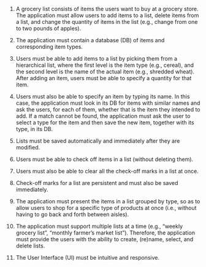 1. A grocery list consists of items the users want to buy at a grocery store. The application must allow users to add items to a list, delete items from a list, and change the quantity of items in the list (e.g., change from one to two pounds of apples).
2. The application must contain a database (DB) of ​items​ and corresponding ​item types​.

3. Users must be able to add items to a list by picking them from a hierarchical list, where the first level is the item type (e.g., cereal), and the second level is the name of the actual item (e.g., shredded wheat). After adding an item, users must be able to specify a quantity for that item.
4. Users must also be able to specify an item by typing its name. In this case, the application must look in its DB for items with similar names and ask the users, for each of them, whether that is the item they intended to add. If a match cannot be found, the application must ask the user to select a type for the item and then save the new item, together with its type, in its DB.
5. Lists must be saved automatically and immediately after they are modified.
6. Users must be able to check off items in a list (without deleting them).
7. Users must also be able to clear all the check-off marks in a list at once.
8. Check-off marks for a list are persistent and must also be saved immediately.
9. The application must present the items in a list grouped by type, so as to allow users to
shop for a specific type of products at once (i.e., without having to go back and forth
between aisles).
10. The application must support multiple lists at a time (e.g., “weekly grocery list”, “monthly
farmer’s market list”). Therefore, the application must provide the users with the ability to
create, (re)name, select, and delete lists.
11. The User Interface (UI) must be intuitive and responsive.
